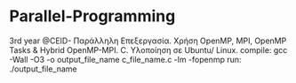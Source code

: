 # Parallel-Programming
3rd year @CEID- Παράλληλη Επεξεργασία. Χρήση OpenMP, MPI, OpenMP Tasks &amp; Hybrid OpenMP-MPI. C.
Υλοποίηση σε Ubuntu/ Linux.
compile: gcc -Wall -O3 -o output_file_name c_file_name.c -lm -fopenmp 
run: ./output_file_name
